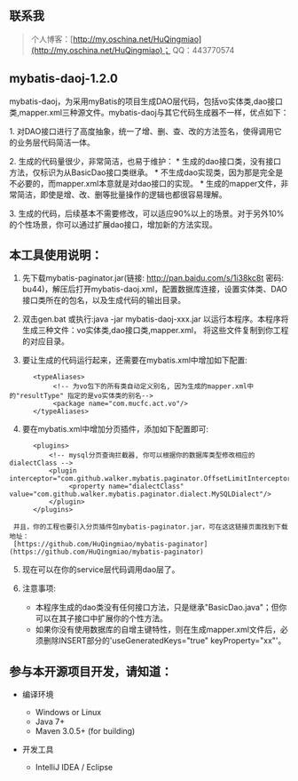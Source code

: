 ﻿## 联系我
> 个人博客：[http://my.oschina.net/HuQingmiao](http://my.oschina.net/HuQingmiao)；
> QQ：443770574


## mybatis-daoj-1.2.0
mybatis-daoj，为采用myBatis的项目生成DAO层代码，包括vo实体类,dao接口类,mapper.xml三种源文件。mybatis-daoj与其它代码生成器不一样，优点如下：
<p/>1. 对DAO接口进行了高度抽象，统一了增、删、查、改的方法签名，使得调用它的业务层代码简洁一体。
<p/>2. 生成的代码量很少，非常简洁，也易于维护：
* 生成的dao接口类，没有接口方法，仅标识为从BasicDao接口类继承。
* 不生成dao实现类，因为那是完全是不必要的，而mapper.xml本意就是对dao接口的实现。
* 生成的mapper文件，非常简洁，即使是增、改、删等批量操作的逻辑也都很容易理解。

<p/>3. 生成的代码，后续基本不需要修改，可以适应90%以上的场景。对于另外10%的个性场景，你可以通过扩展dao接口，增加新的方法实现。


## 本工具使用说明：
 1. 先下载mybatis-paginator.jar(链接: http://pan.baidu.com/s/1i38kc8t 密码: bu44)，解压后打开mybatis-daoj.xml，配置数据库连接，设置实体类、DAO接口类所在的包名，以及生成代码的输出目录。

 2. 双击gen.bat 或执行:java -jar mybatis-daoj-xxx.jar 以运行本程序。本程序将生成三种文件：vo实体类,dao接口类,mapper.xml，
      将这些文件复制到你工程的对应目录。

 3. 要让生成的代码运行起来，还需要在mybatis.xml中增加如下配置:
``` 
      <typeAliases>
           <!-- 为vo包下的所有类自动定义别名, 因为生成的mapper.xml中的"resultType" 指定的是vo实体类的别名-->
           <package name="com.mucfc.act.vo"/>
      </typeAliases>
``` 

 4. 要在mybatis.xml中增加分页插件，添加如下配置即可:
``` 
      <plugins>
          <!-- mysql分页查询拦截器, 你可以根据你的数据库类型修改相应的dialectClass -->
          <plugin interceptor="com.github.walker.mybatis.paginator.OffsetLimitInterceptor">
               <property name="dialectClass" value="com.github.walker.mybatis.paginator.dialect.MySQLDialect"/>
          </plugin>
      </plugins>
``` 
     并且，你的工程也要引入分页插件包mybatis-paginator.jar，可在这这链接页面找到下载地址：
     [https://github.com/HuQingmiao/mybatis-paginator](https://github.com/HuQingmiao/mybatis-paginator)


 5. 现在可以在你的service层代码调用dao层了。

 6. 注意事项:
    * 本程序生成的dao类没有任何接口方法，只是继承"BasicDao.java"；但你可以在其子接口中扩展你的个性方法。
    * 如果你没有使用数据库的自增主键特性，则在生成mapper.xml文件后，必须删除INSERT部分的'useGeneratedKeys="true" keyProperty="xx"'。


## 参与本开源项目开发，请知道：
* 编译环境
     * Windows or Linux
     * Java 7+
     * Maven 3.0.5+ (for building)

* 开发工具
     * IntelliJ IDEA / Eclipse

